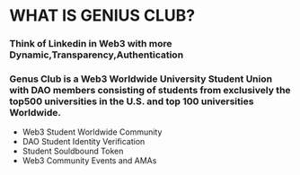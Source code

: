 # WHAT IS GENIUS CLUB?
### Think of Linkedin in Web3 with more Dynamic,Transparency,Authentication
### Genus Club is a Web3 Worldwide University Student Union with DAO members consisting of students from exclusively the top500 universities in the U.S. and top 100 universities Worldwide.
- Web3 Student Worldwide Community
- DAO Student Identity Verification
- Student Souldbound Token
- Web3 Community Events and AMAs
